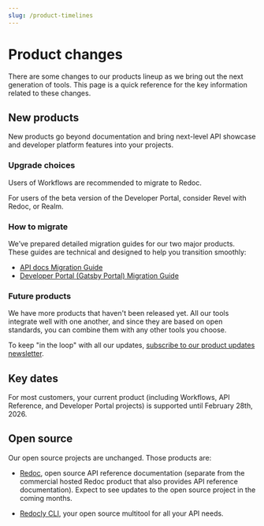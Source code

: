 ```yaml
---
slug: /product-timelines
---
```

# Product changes

There are some changes to our products lineup as we bring out the next generation of tools.
This page is a quick reference for the key information related to these changes.

## New products

New products go beyond documentation and bring next-level API showcase and developer platform features into your projects.

### Upgrade choices

Users of Workflows are recommended to migrate to Redoc.

For users of the beta version of the Developer Portal, consider Revel with Redoc, or Realm.

### How to migrate

We’ve prepared detailed migration guides for our two major products. These guides are technical and designed to help you transition smoothly:
- [API docs Migration Guide](../../docs/realm/get-started/index.md)
- [Developer Portal (Gatsby Portal) Migration Guide](../../docs/realm/get-started/index.md)

### Future products

We have more products that haven't been released yet.
All our tools integrate well with one another, and since they are based on open standards, you can combine them with any other tools you choose.

To keep "in the loop" with all our updates, [subscribe to our product updates newsletter](../product-updates).

## Key dates

For most customers, your current product (including Workflows, API Reference, and Developer Portal projects) is supported until February 28th, 2026.

## Open source

Our open source projects are unchanged. Those products are:

- [Redoc](../../docs/redoc/index.md), open source API reference documentation (separate from the commercial hosted Redoc product that also provides API reference documentation).
  Expect to see updates to the open source project in the coming months.

- [Redocly CLI](../../docs/cli), your open source multitool for all your API needs.
